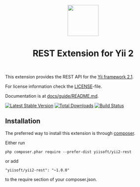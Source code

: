 <p align="center">
    <a href="https://github.com/yiisoft" target="_blank">
        <img src="https://avatars0.githubusercontent.com/u/993323" height="100px">
    </a>
    <h1 align="center">REST Extension for Yii 2</h1>
    <br>
</p>

This extension provides the REST API for the [Yii framework 2.1](http://www.yiiframework.com).

For license information check the [LICENSE](LICENSE.md)-file.

Documentation is at [docs/guide/README.md](docs/guide/README.md).

[![Latest Stable Version](https://poser.pugx.org/yiisoft/yii2-rest/v/stable.png)](https://packagist.org/packages/yiisoft/yii2-rest)
[![Total Downloads](https://poser.pugx.org/yiisoft/yii2-rest/downloads.png)](https://packagist.org/packages/yiisoft/yii2-rest)
[![Build Status](https://travis-ci.org/yiisoft/yii2-rest.svg?branch=master)](https://travis-ci.org/yiisoft/yii2-rest)


Installation
------------

The preferred way to install this extension is through [composer](http://getcomposer.org/download/).

Either run

```
php composer.phar require --prefer-dist yiisoft/yii2-rest
```

or add

```
"yiisoft/yii2-rest": "~1.0.0"
```

to the require section of your composer.json.

